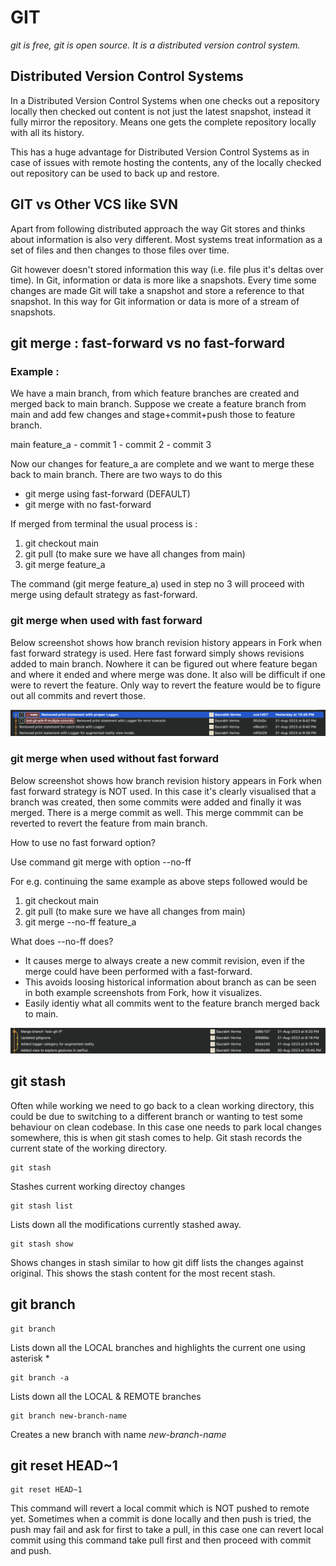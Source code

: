 #  GIT

*git is free, git is open source. It is a distributed version control system.*


## Distributed Version Control Systems

In a Distributed Version Control Systems when one checks out a repository locally
then checked out content is not just the latest snapshot, instead it fully mirror 
the repository. Means one gets the complete repository locally with all its history.

This has a huge advantage for Distributed Version Control Systems as in case of
issues with remote hosting the contents, any of the locally checked out repository
can be used to back up and restore.


## GIT vs Other VCS like SVN

Apart from following distributed approach the way Git stores and thinks about
information is also very different. Most systems treat information as a set of files
and then changes to those files over time.

Git however doesn't stored information this way (i.e. file plus it's deltas over time).
In Git, information or data is more like a snapshots. Every time some changes are
made Git will take a snapshot and store a reference to that snapshot. In this way
for Git information or data is more of a stream of snapshots. 




## git merge : fast-forward vs no fast-forward

### Example :

We have a main branch, from which feature branches are created and merged back to
main branch. Suppose we create a feature branch from main and add few changes and
stage+commit+push those to feature branch.

main
feature_a
    - commit 1
    - commit 2
    - commit 3

Now our changes for feature_a are complete and we want to merge these back to main
branch. There are two ways to do this

- git merge using fast-forward (DEFAULT)
- git merge with no fast-forward

If merged from terminal the usual process is :

1. git checkout main
2. git pull (to make sure we have all changes from main)
3. git merge feature_a

The command (git merge feature_a) used in step no 3 will proceed with merge using
default strategy as fast-forward.

### git merge when used with fast forward

Below screenshot shows how branch revision history appears in Fork when fast forward
strategy is used. Here fast forward simply shows revisions added to main branch.
Nowhere it can be figured out where feature began and where it ended and where merge
was done. It also will be difficult if one were to revert the feature. Only way to
revert the feature would be to figure out all commits and revert those.

![git merge using fast forward](resources/git-merge-fast-forward.png "git merge using fast forward")

### git merge when used without fast forward

Below screenshot shows how branch revision history appears in Fork when fast forward
strategy is NOT used. In this case it's clearly visualised that a branch was created,
then some commits were added and finally it was merged. There is a merge commit as
well. This merge commmit can be reverted to revert the feature from main branch.

How to use no fast forward option?

Use command git merge with option --no-ff

For e.g. continuing the same example as above steps followed would be

1. git checkout main
2. git pull (to make sure we have all changes from main)
3. git merge --no-ff feature_a

What does --no-ff does?

- It causes merge to always create a new commit revision, even if the merge could 
have been performed with a fast-forward.
- This avoids loosing historical information about branch as can be seen in both
example screenshots from Fork, how it visualizes.
- Easily identiy what all commits went to the feature branch merged back to main.

![git merge not using fast forward](resources/git-merge-no-ff.png "git merge not using fast forward")


## git stash

Often while working we need to go back to a clean working directory, this could be
due to switching to a different branch or wanting to test some behaviour on clean
codebase. In this case one needs to park local changes somewhere, this is when git
stash comes to help.
Git stash records the current state of the working directory. 

```
git stash
```

Stashes current working directoy changes

```
git stash list
```

Lists down all the modifications currently stashed away.

```
git stash show
```

Shows changes in stash similar to how git diff lists the changes against original.
This shows the stash content for the most recent stash.


## git branch

```
git branch
```

Lists down all the LOCAL branches and highlights the current one using asterisk *

```
git branch -a
``` 

Lists down all the LOCAL & REMOTE branches

```
git branch new-branch-name
```

Creates a new branch with name _new-branch-name_


## git reset HEAD~1 

```
git reset HEAD~1
```

This command will revert a local commit which is NOT pushed to remote yet. Sometimes
when a commit is done locally and then push is tried, the push may fail and ask for
first to take a pull, in this case one can revert local commit using this command
take pull first and then proceed with commit and push.
